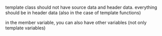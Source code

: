 template class should not have source data and header data. everything should be in header data (also in the case of template functions)

in the member variable, you can also have other variables (not only template variables)
